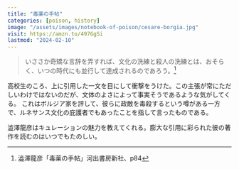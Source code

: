 ```yaml
---
title: "毒薬の手帖"
categories: [poison, history]
image: "/assets/images/notebook-of-poison/cesare-borgia.jpg"
visit: https://amzn.to/497GgSi
lastmod: "2024-02-10"
---
```


> いささか奇矯な言辞を弄すれば、文化の洗練と殺人の洗練とは、おそらく、いつの時代にも並行して達成されるのであろう。[^1]

高校生のころ、上に引用した一文を目にして衝撃をうけた。この主張が常にただしいわけではないのだが、文体のよさによって事実そうであるような気がしてくる。
これはボルジア家を評して、彼らに政敵を毒殺するという噂がある一方で、ルネサンス文化の庇護者でもあったことを指して言ったものである。

澁澤龍彦はキュレーションの魅力を教えてくれる。膨大な引用に彩られた彼の著作を読むのはいつでもたのしい。

[^1]:澁澤龍彦「毒薬の手帖」河出書房新社、p84
